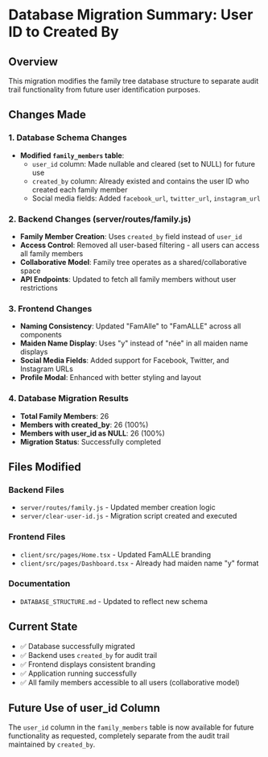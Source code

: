 # Database Migration Summary: User ID to Created By

## Overview
This migration modifies the family tree database structure to separate audit trail functionality from future user identification purposes.

## Changes Made

### 1. Database Schema Changes
- **Modified `family_members` table**:
  - `user_id` column: Made nullable and cleared (set to NULL) for future use
  - `created_by` column: Already existed and contains the user ID who created each family member
  - Social media fields: Added `facebook_url`, `twitter_url`, `instagram_url`

### 2. Backend Changes (server/routes/family.js)
- **Family Member Creation**: Uses `created_by` field instead of `user_id`
- **Access Control**: Removed all user-based filtering - all users can access all family members
- **Collaborative Model**: Family tree operates as a shared/collaborative space
- **API Endpoints**: Updated to fetch all family members without user restrictions

### 3. Frontend Changes
- **Naming Consistency**: Updated "FamAlle" to "FamALLE" across all components
- **Maiden Name Display**: Uses "y" instead of "née" in all maiden name displays
- **Social Media Fields**: Added support for Facebook, Twitter, and Instagram URLs
- **Profile Modal**: Enhanced with better styling and layout

### 4. Database Migration Results
- **Total Family Members**: 26
- **Members with created_by**: 26 (100%)
- **Members with user_id as NULL**: 26 (100%)
- **Migration Status**: Successfully completed

## Files Modified

### Backend Files
- `server/routes/family.js` - Updated member creation logic
- `server/clear-user-id.js` - Migration script created and executed

### Frontend Files
- `client/src/pages/Home.tsx` - Updated FamALLE branding
- `client/src/pages/Dashboard.tsx` - Already had maiden name "y" format

### Documentation
- `DATABASE_STRUCTURE.md` - Updated to reflect new schema

## Current State
- ✅ Database successfully migrated
- ✅ Backend uses `created_by` for audit trail
- ✅ Frontend displays consistent branding
- ✅ Application running successfully
- ✅ All family members accessible to all users (collaborative model)

## Future Use of user_id Column
The `user_id` column in the `family_members` table is now available for future functionality as requested, completely separate from the audit trail maintained by `created_by`.
